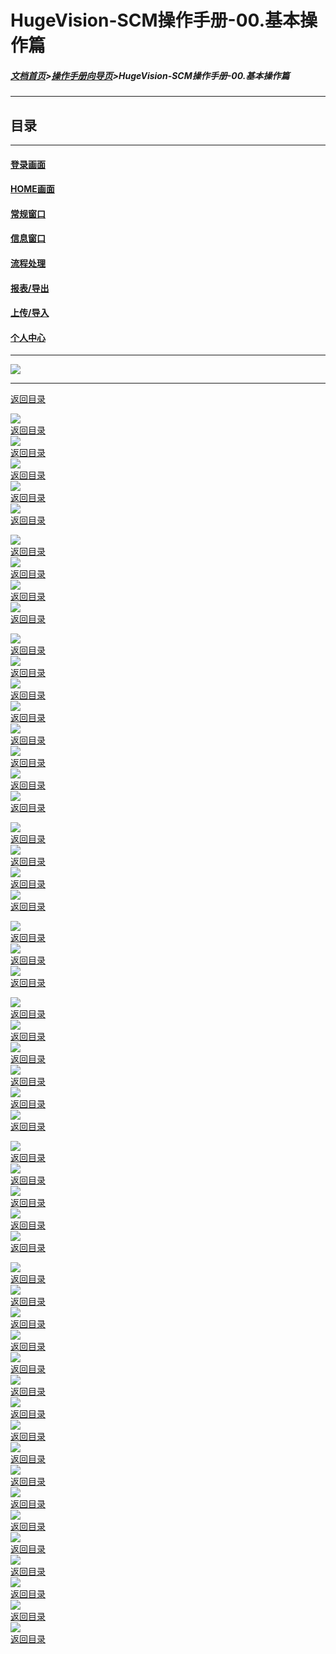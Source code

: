 # HugeVision-SCM操作手册-00.基本操作篇

##### [文档首页](../../../index.md)>[操作手册向导页](../../../manuals.md)>HugeVision-SCM操作手册-00.基本操作篇
---

<span id="目录"></span>
## 目录
---

#### [登录画面](#1)
#### [HOME画面](#2)
#### [常规窗口](#3)
#### [信息窗口](#4)
#### [流程处理](#5)
#### [报表/导出](#6)
#### [上传/导入](#7)
#### [个人中心](#8)

---
![](幻灯片1.PNG)<br>		

---

<span id="1"></span>

[返回目录](#目录)<br>

![](幻灯片2.PNG)<br>		[返回目录](#目录)<br>
![](幻灯片3.PNG)<br>		[返回目录](#目录)<br>
![](幻灯片4.PNG)<br>		[返回目录](#目录)<br>
![](幻灯片5.PNG)<br>		[返回目录](#目录)<br>
![](幻灯片6.PNG)<br>		[返回目录](#目录)<br>

<span id="2"></span>

![](幻灯片7.PNG)<br>		[返回目录](#目录)<br>
![](幻灯片8.PNG)<br>		[返回目录](#目录)<br>
![](幻灯片9.PNG)<br>		[返回目录](#目录)<br>
![](幻灯片10.PNG)<br>		[返回目录](#目录)<br>

<span id="3"></span>

![](幻灯片11.PNG)<br>		[返回目录](#目录)<br>
![](幻灯片12.PNG)<br>		[返回目录](#目录)<br>
![](幻灯片13.PNG)<br>		[返回目录](#目录)<br>
![](幻灯片14.PNG)<br>		[返回目录](#目录)<br>
![](幻灯片15.PNG)<br>		[返回目录](#目录)<br>
![](幻灯片16.PNG)<br>		[返回目录](#目录)<br>
![](幻灯片17.PNG)<br>		[返回目录](#目录)<br>
![](幻灯片18.PNG)<br>		[返回目录](#目录)<br>

<span id="4"></span>

![](幻灯片19.PNG)<br>		[返回目录](#目录)<br>
![](幻灯片20.PNG)<br>		[返回目录](#目录)<br>
![](幻灯片21.PNG)<br>		[返回目录](#目录)<br>
![](幻灯片22.PNG)<br>		[返回目录](#目录)<br>

<span id="5"></span>

![](幻灯片23.PNG)<br>		[返回目录](#目录)<br>
![](幻灯片24.PNG)<br>		[返回目录](#目录)<br>
![](幻灯片25.PNG)<br>		[返回目录](#目录)<br>

<span id="6"></span>

![](幻灯片26.PNG)<br>		[返回目录](#目录)<br>
![](幻灯片27.PNG)<br>		[返回目录](#目录)<br>
![](幻灯片28.PNG)<br>		[返回目录](#目录)<br>
![](幻灯片29.PNG)<br>		[返回目录](#目录)<br>
![](幻灯片30.PNG)<br>		[返回目录](#目录)<br>
![](幻灯片31.PNG)<br>		[返回目录](#目录)<br>

<span id="7"></span>

![](幻灯片32.PNG)<br>		[返回目录](#目录)<br>
![](幻灯片33.PNG)<br>		[返回目录](#目录)<br>
![](幻灯片34.PNG)<br>		[返回目录](#目录)<br>
![](幻灯片35.PNG)<br>		[返回目录](#目录)<br>
![](幻灯片36.PNG)<br>		[返回目录](#目录)<br>

<span id="8"></span>

![](幻灯片37.PNG)<br>		[返回目录](#目录)<br>
![](幻灯片38.PNG)<br>		[返回目录](#目录)<br>
![](幻灯片39.PNG)<br>		[返回目录](#目录)<br>
![](幻灯片40.PNG)<br>		[返回目录](#目录)<br>
![](幻灯片41.PNG)<br>		[返回目录](#目录)<br>
![](幻灯片42.PNG)<br>		[返回目录](#目录)<br>
![](幻灯片43.PNG)<br>		[返回目录](#目录)<br>
![](幻灯片44.PNG)<br>		[返回目录](#目录)<br>
![](幻灯片45.PNG)<br>		[返回目录](#目录)<br>
![](幻灯片46.PNG)<br>		[返回目录](#目录)<br>
![](幻灯片47.PNG)<br>		[返回目录](#目录)<br>
![](幻灯片48.PNG)<br>		[返回目录](#目录)<br>
![](幻灯片49.PNG)<br>		[返回目录](#目录)<br>
![](幻灯片50.PNG)<br>		[返回目录](#目录)<br>
![](幻灯片51.PNG)<br>		[返回目录](#目录)<br>
![](幻灯片52.PNG)<br>		[返回目录](#目录)<br>
![](幻灯片53.PNG)<br>		[返回目录](#目录)<br>

